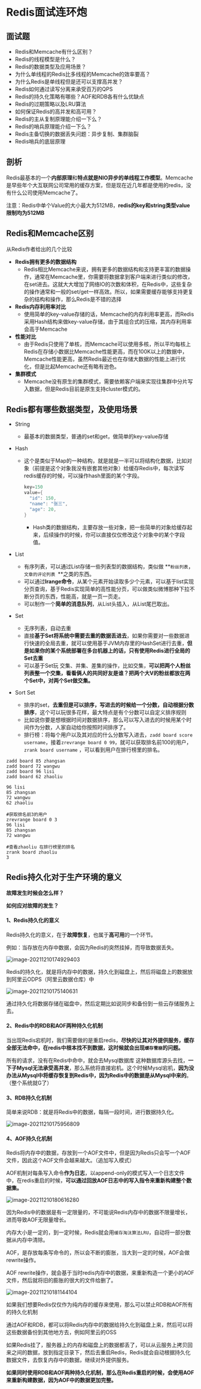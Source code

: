 # Redis面试连环炮

## 面试题

- Redis和Memcache有什么区别？
- Redis的线程模型是什么？
- Redis的数据类型及应用场景？
- 为什么单线程的Redis比多线程的Memcache的效率要高？
- 为什么Redis是单线程但是还可以支撑高并发？
- Redis如何通过读写分离来承受百万的QPS
- Redis的持久化策略有哪些？AOF和RDB各有什么优缺点
- Redis的过期策略以及LRU算法
- 如何保证Redis的高并发和高可用？
- Redis的主从复制原理能介绍一下么？
- Redis的哨兵原理能介绍一下么？
- Redis主备切换的数据丢失问题：异步复制、集群脑裂
- Redis哨兵的底层原理

## 剖析

Redis最基本的一个**内部原理**和**特点就是NIO异步的单线程工作模型**。Memcache是早些年个大互联网公司常用的缓存方案，但是现在近几年都是使用的redis，没有什么公司使用Memcache了。

注意：Redis中单个Value的大小最大为512MB，**redis的key和string类型value限制均为512MB**

## **Redis和Memcache区别**

从Redis作者给出的几个比较

- **Redis拥有更多的数据结构**
  - Redis相比Memcache来说，拥有更多的数据结构和支持更丰富的数据操作，通常在Memcache里，你需要将数据拿到客户端来进行类似的修改，在set进去。这就大大增加了网络IO的次数和体积，在Redis中，这些复杂的操作通常和一般的set/get一样高效。所以，如果需要缓存能够支持更复杂的结构和操作，那么Redis是不错的选择
- **Redis内存利用率对比**
  - 使用简单的key-value存储的话，Memcache的内存利用率更高，而Redis采用Hash结构来做key-value存储，由于其组合式的压缩，其内存利用率会高于Memcache
- **性能对比**
  - 由于Redis只使用了单核，而Memcache可以使用多核，所以平均每核上Redis在存储小数据比Memcache性能更高，而在100K以上的数据中，Memcache性能更高，虽然Redis最近也在存储大数据的性能上进行优化，但是比起Memcache还有略有逊色。
- **集群模式**
  - Memcache没有原生的集群模式，需要依赖客户端来实现往集群中分片写入数据，但是Redis目前是原生支持cluster模式的。

## Redis都有哪些数据类型，及使用场景

- String
  - 最基本的数据类型，普通的set和get，做简单的key-value存储

- Hash

  - 这个是类似于Map的一种结构，就是就是一半可以将结构化数据，比如对象（前提是这个对象我没有嵌套其他对象）给缓存Redis中，每次读写redis缓存的时候，可以操作hash里面的某个字段。

    ```java
    key=150
    value={
      "id": 150,
      "name": "张三",
      "age": 20,  
    }
    ```

    - Hash类的数据结构，主要存放一些对象，把一些简单的对象给缓存起来，后续操作的时候，你可以直接仅仅修改这个对象中的某个字段值。

- List
  - 有序列表，可以通过List存储一些列表型的数据结构，类似做 **`粉丝列表`，`文章的评论列表 `**之类的东西。
  - 可以通过**Irange命令**，从某个元素开始读取多少个元素，可以基于list实现分页查询，基于Redis实现简单的高性能分页，可以做类似微博那种下拉不断分页的东西，性能高，就是一页一页走。
  - 可以制作一个**简单的消息队列**，从List头插入，从List尾巴取出。

- Set
  - 无序列表，自动去重
  - 直接**基于Set将系统中需要去重的数据丢进去**，如果你需要对一些数据进行快速的全局去重，就可以使用基于JVM内存里的HashSet进行去重，**但是如果你的某个系统部署在多台机器上的话，只有使用Redis进行全局的Set去重**
  - 可以基于Set玩 交集、并集、差集的操作，比如交集，**可以把两个人粉丝列表整一个交集，看看俩人的共同好友是谁？把两个大V的粉丝都放在两个Set中，对两个Set做交集。**

- Sort Set
  - 排序的set，**去重但是可以排序，写进去的时候给一个分数，自动根据分数排序**，这个可以玩很多花样，最大特点是有个分数可以自定义排序规则
  - 比如说你要是想根据时间对数据排序，那么可以写入进去的时候用某个时间作为分数，人家自动给你按照时间排序了。
  - 排行榜：将每个用户以及其对应的什么分数写入进去，`zadd board score username`，接着`zrevrange board 0 99`，就可以获取排名前100的用户，`zrank board username` ，可以看到用户在排行榜里的排名。

```
zadd board 85 zhangsan
zadd board 72 wangwu
zadd board 96 lisi
zadd board 62 zhaoliu

96 lisi
85 zhangsan
72 wangwu
62 zhaoliu

#获取排名前3的用户
zrevrange board 0 3
96 lisi
85 zhangsan
72 wangwu

#查看zhaoliu 在排行榜里的排名
zrank board zhaoliu
3
```

## Redis持久化对于生产环境的意义

**故障发生时候会怎么样？**

**如何应对故障的发生？**

#### 1、Redis持久化的意义

Redis持久化的意义，在于**故障恢复**，也属于**高可用**的一个环节。

例如：当存放在内存中数据，会因为Redis的突然挂掉，而导致数据丢失。

![image-20211210174929403](https://gitee.com/huangwei0123/image/raw/master/img/image-20211210174929403.png)

Redis的持久化，就是将内存中的数据，持久化到磁盘上，然后将磁盘上的数据放到阿里云ODPS（阿里云数据仓库）中

![image-20211210175140631](https://gitee.com/huangwei0123/image/raw/master/img/image-20211210175140631.png)

通过持久化将数据存储在磁盘中，然后定期比如说同步和备份到一些云存储服务上去。

#### 2、Redis中的RDB和AOF两种持久化机制

当出现Redis宕机时，我们需要做的是重启redis，**尽快的让其对外提供服务，缓存全部无法命中，在redis中根本找不到数据，这时候就会出现`缓存雪崩`的问题。**

所有的请求，没有在Redis中命中，就会去Mysql数据库 这种数据库源头去找，**一下子Mysql无法承受高并发**，那么系统将直接宕机。这个时候Mysql宕机，**因为没办法从Mysql中将缓存恢复到Redis中，因为Redis中的数据是从Mysql中来的**。（整个系统就G了）

#### 3、RDB持久化机制

简单来说RDB：就是将Redis中的数据，每隔一段时间，进行数据持久化。

![image-20211210175956809](https://gitee.com/huangwei0123/image/raw/master/img/image-20211210175956809.png)

#### 4、AOF持久化机制

Redis将内存中的数据，存放到一个AOF文件中，但是因为Redis只会写一个AOF文件，因此这个AOF文件会越来越大。（追加写入模式）

AOF机制对每条写入命令**作为日志**，以append-only的模式写入一个日志文件中，在redis重启的时候，**可以通过回放AOF日志中的写入指令来重新构建整个数据集。**

![image-20211210180616280](https://gitee.com/huangwei0123/image/raw/master/img/image-20211210180616280.png)

因为Redis中的数据是有一定限量的，不可能说Redis内存中的数据不限量增长，进而导致AOF无限量增长。

内存大小是一定的，到一定时候，Redis就会用`缓存淘汰算法LRU`，自动将一部分数据从内存中清除。

AOF，是存放每条写命令的，所以会不断的膨胀，当大到一定的时候，AOF会做rewrite操作。

AOF rewrite操作，就会基于当时redis内存中的数据，来重新构造一个更小的AOF文件，然后就将旧的膨胀的很大的文件给删了。

![image-20211210181144104](https://gitee.com/huangwei0123/image/raw/master/img/image-20211210181144104.png)

如果我们想要Redis仅仅作为纯内存的缓存来使用，那么可以禁止RDB和AOF所有的持久化机制

通过AOF和RDB，都可以将Redis内存中的数据给持久化到磁盘上来，然后可以将这些数据备份到其他地方去，例如阿里云的OSS

如果Redis挂了，服务器上的内存和磁盘上的数据都丢了，可以从云服务上拷贝回来之间的数据，放到指定目录下，然后去重启Redis，Redis就会自动根据持久化数据文件，去恢复内存中的数据，继续对外提供服务。

**如果同时使用RDB和AOF两种持久化机制，那么在Redis重启的时候，会使用AOF来重新构建数据，因为AOF中的数据更加完整。**

